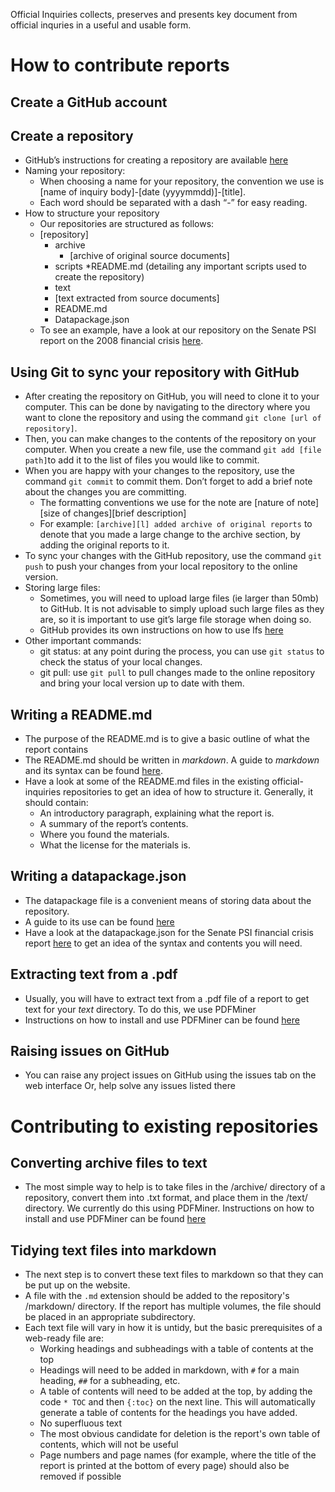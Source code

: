 Official Inquiries collects, preserves and presents key document from official inquries in a useful and usable form.

How to contribute reports
============================

## Create a GitHub account

## Create a repository
* GitHub’s instructions for creating a repository are available [here](https://help.github.com/articles/create-a-repo/)
* Naming your repository:
  * When choosing a name for your repository, the convention we use is [name of inquiry body]-[date (yyyymmdd)]-[title].
  * Each word should be separated with a dash “-” for easy reading.
* How to structure your repository
  * Our repositories are structured as follows:
  * [repository]
    * archive
      * [archive of original source documents]
    * scripts
      *README.md (detailing any important scripts used to create the repository)
    * text
     * [text extracted from source documents]
    * README.md
    * Datapackage.json
  * To see an example, have a look at our repository on the Senate PSI report on the 2008 financial crisis [here](https://github.com/official-inquiries/senate-psi-20110403-wall-street-and-the-financial-crisis).

## Using Git to sync your repository with GitHub
* After creating the repository on GitHub, you will need to clone it to your computer. This can be done by navigating to the directory where you want to clone the repository and using the command `git clone [url of repository]`.
* Then, you can make changes to the contents of the repository on your computer. When you create a new file, use the command `git add [file path]`to add it to the list of files you would like to commit.
* When you are happy with your changes to the repository, use the command `git commit` to commit them. Don’t forget to add a brief note about the changes you are committing.
  * The formatting conventions we use for the note are [nature of note][size of changes][brief description]
  * For example: `[archive][l] added archive of original reports` to denote that you made a large change to the archive section, by adding the original reports to it.
* To sync your changes with the GitHub repository, use the command `git push` to push your changes from your local repository to the online version.
* Storing large files:
  * Sometimes, you will need to upload large files (ie larger than 50mb) to GitHub. It is not advisable to simply upload such large files as they are, so it is important to use git’s large file storage when doing so.
  * GitHub provides its own instructions on how to use lfs [here](https://github.com/github/git-lfs)
* Other important commands:
  * git status: at any point during the process, you can use `git status` to check the status of your local changes.
  * git pull: use `git pull` to pull changes made to the online repository and bring your local version up to date with them.

## Writing a README.md
* The purpose of the README.md is to give a basic outline of what the report contains
* The README.md should be written in _markdown_. A guide to _markdown_ and its syntax can be found [here](https://daringfireball.net/projects/markdown/).
* Have a look at some of the README.md files in the existing official-inquiries repositories to get an idea of how to structure it. Generally, it should contain:
  * An introductory paragraph, explaining what the report is.
  * A summary of the report’s contents.
  * Where you found the materials.
  * What the license for the materials is.

## Writing a datapackage.json
* The datapackage file is a convenient means of storing data about the repository.
* A guide to its use can be found [here](http://dataprotocols.org/data-packages/)
* Have a look at the datapackage.json for the Senate PSI financial crisis report [here](https://github.com/official-inquiries/senate-psi-20110403-wall-street-and-the-financial-crisis/blob/master/datapackage.json) to get an idea of the syntax and contents you will need.

## Extracting text from a .pdf
* Usually, you will have to extract text from a .pdf file of a report to get text for your _text_ directory.
To do this, we use PDFMiner
* Instructions on how to install and use PDFMiner can be found [here](http://www.unixuser.org/~euske/python/pdfminer/)

## Raising issues on GitHub
* You can raise any project issues on GitHub using the issues tab on the web interface
Or, help solve any issues listed there

Contributing to existing repositories
===========================

## Converting archive files to text
* The most simple way to help is to take files in the /archive/ directory of a repository, convert them into .txt format, and place them in the /text/ directory. We currently do this using PDFMiner. Instructions on how to install and use PDFMiner can be found [here](http://www.unixuser.org/~euske/python/pdfminer/)

## Tidying text files into markdown
* The next step is to convert these text files to markdown so that they can be put up on the website.
* A file with the `.md` extension should be added to the repository's /markdown/ directory. If the report has multiple volumes, the file should be placed in an appropriate subdirectory.
* Each text file will vary in how it is untidy, but the basic prerequisites of a web-ready file are:
  * Working headings and subheadings with a table of contents at the top
   * Headings will need to be added in markdown, with `#` for a main heading, `##` for a subheading, etc.
   * A table of contents will need to be added at the top, by adding the code `* TOC` and then `{:toc}` on the next line. This will automatically generate a table of contents for the headings you have added.
  * No superfluous text
   * The most obvious candidate for deletion is the report's own table of contents, which will not be useful
   * Page numbers and page names (for example, where the title of the report is printed at the bottom of every page) should also be removed if possible
   
    
